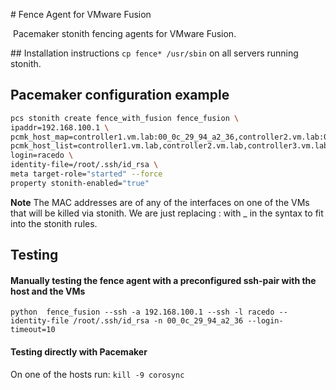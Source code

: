 # Fence Agent for VMware Fusion

 Pacemaker stonith fencing agents for VMware Fusion.

## Installation instructions
`cp fence* /usr/sbin` on all servers running stonith.

## Pacemaker configuration example

```bash
pcs stonith create fence_with_fusion fence_fusion \
ipaddr=192.168.100.1 \
pcmk_host_map=controller1.vm.lab:00_0c_29_94_a2_36,controller2.vm.lab:00_0c_29_87_5f_a3,controller3.vm.lab:00_0c_29_81_19_cd \
pcmk_host_list=controller1.vm.lab,controller2.vm.lab,controller3.vm.lab \
login=racedo \
identity-file=/root/.ssh/id_rsa \
meta target-role="started" --force
property stonith-enabled="true"
```

**Note**
   The MAC addresses are of any of the interfaces on one of the
VMs that will be killed via stonith.  We are just replacing : with _ in the
syntax to fit into the stonith rules.

## Testing
#### Manually testing the fence agent with a preconfigured ssh-pair with the host and the VMs

   `python  fence_fusion --ssh -a 192.168.100.1 --ssh -l racedo --identity-file /root/.ssh/id_rsa -n 00_0c_29_94_a2_36 --login-timeout=10`

#### Testing directly with Pacemaker
   On one of the hosts run: `kill -9 corosync`

